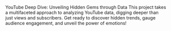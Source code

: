YouTube Deep Dive: Unveiling Hidden Gems through Data
This project takes a multifaceted approach to analyzing YouTube data, digging deeper than just views and subscribers. Get ready to discover hidden trends, gauge audience engagement, and unveil the power of emotions!
